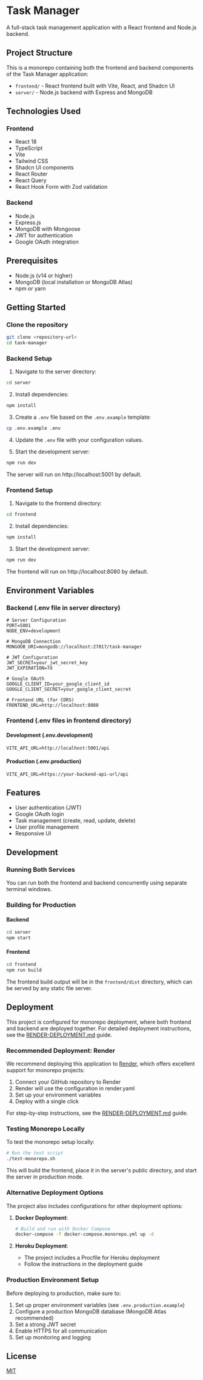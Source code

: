 # Task Manager

A full-stack task management application with a React frontend and Node.js backend.

## Project Structure

This is a monorepo containing both the frontend and backend components of the Task Manager application:

- `frontend/` - React frontend built with Vite, React, and Shadcn UI
- `server/` - Node.js backend with Express and MongoDB

## Technologies Used

### Frontend
- React 18
- TypeScript
- Vite
- Tailwind CSS
- Shadcn UI components
- React Router
- React Query
- React Hook Form with Zod validation

### Backend
- Node.js
- Express.js
- MongoDB with Mongoose
- JWT for authentication
- Google OAuth integration

## Prerequisites

- Node.js (v14 or higher)
- MongoDB (local installation or MongoDB Atlas)
- npm or yarn

## Getting Started

### Clone the repository

```bash
git clone <repository-url>
cd task-manager
```

### Backend Setup

1. Navigate to the server directory:
```bash
cd server
```

2. Install dependencies:
```bash
npm install
```

3. Create a `.env` file based on the `.env.example` template:
```bash
cp .env.example .env
```

4. Update the `.env` file with your configuration values.

5. Start the development server:
```bash
npm run dev
```

The server will run on http://localhost:5001 by default.

### Frontend Setup

1. Navigate to the frontend directory:
```bash
cd frontend
```

2. Install dependencies:
```bash
npm install
```

3. Start the development server:
```bash
npm run dev
```

The frontend will run on http://localhost:8080 by default.

## Environment Variables

### Backend (.env file in server directory)

```
# Server Configuration
PORT=5001
NODE_ENV=development

# MongoDB Connection
MONGODB_URI=mongodb://localhost:27017/task-manager

# JWT Configuration
JWT_SECRET=your_jwt_secret_key
JWT_EXPIRATION=7d

# Google OAuth
GOOGLE_CLIENT_ID=your_google_client_id
GOOGLE_CLIENT_SECRET=your_google_client_secret

# Frontend URL (for CORS)
FRONTEND_URL=http://localhost:8080
```

### Frontend (.env files in frontend directory)

#### Development (.env.development)

```
VITE_API_URL=http://localhost:5001/api
```

#### Production (.env.production)

```
VITE_API_URL=https://your-backend-api-url/api
```

## Features

- User authentication (JWT)
- Google OAuth login
- Task management (create, read, update, delete)
- User profile management
- Responsive UI

## Development

### Running Both Services

You can run both the frontend and backend concurrently using separate terminal windows.

### Building for Production

#### Backend
```bash
cd server
npm start
```

#### Frontend
```bash
cd frontend
npm run build
```

The frontend build output will be in the `frontend/dist` directory, which can be served by any static file server.

## Deployment

This project is configured for monorepo deployment, where both frontend and backend are deployed together. For detailed deployment instructions, see the [RENDER-DEPLOYMENT.md](RENDER-DEPLOYMENT.md) guide.

### Recommended Deployment: Render

We recommend deploying this application to [Render](https://render.com/), which offers excellent support for monorepo projects:

1. Connect your GitHub repository to Render
2. Render will use the configuration in render.yaml
3. Set up your environment variables
4. Deploy with a single click

For step-by-step instructions, see the [RENDER-DEPLOYMENT.md](RENDER-DEPLOYMENT.md) guide.

### Testing Monorepo Locally

To test the monorepo setup locally:

```bash
# Run the test script
./test-monorepo.sh
```

This will build the frontend, place it in the server's public directory, and start the server in production mode.

### Alternative Deployment Options

The project also includes configurations for other deployment options:

1. **Docker Deployment**:
   ```bash
   # Build and run with Docker Compose
   docker-compose -f docker-compose.monorepo.yml up -d
   ```

2. **Heroku Deployment**:
   - The project includes a Procfile for Heroku deployment
   - Follow the instructions in the deployment guide

### Production Environment Setup

Before deploying to production, make sure to:

1. Set up proper environment variables (see `.env.production.example`)
2. Configure a production MongoDB database (MongoDB Atlas recommended)
3. Set a strong JWT secret
4. Enable HTTPS for all communication
5. Set up monitoring and logging

## License

[MIT](LICENSE)
